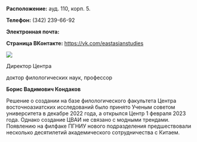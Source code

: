 **Расположение:** 
 ауд. 110, корп. 5.
   

**Телефон:** 
 (342) 239-66-92
   

**Электронная почта:** 

  
 

  

**Страница ВКонтакте:** 
<https://vk.com/eastasianstudies>
  

  

  

  

  

![](http://www.psu.ru/files/images/fakultety/philology/kondakov_bv.jpg)
  

  

  

 Директор Центра
   

 доктор филологических наук, профессор
   

**Борис Вадимович Кондаков** 
  

  

  

  

  

 Решение о создании на базе филологического факультета Центра восточноазиатских исследований было принято Ученым советом университета в декабре 2022 года, а открылся Центр 1 февраля 2023 года. Однако создание ЦВАИ не связано с модными трендами. Появлению на филфаке ПГНИУ нового подразделения предшествовали несколько десятилетий академического сотрудничества с Китаем.